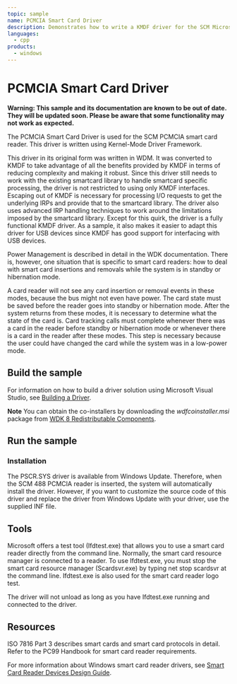 ```yaml
---
topic: sample
name: PCMCIA Smart Card Driver
description: Demonstrates how to write a KMDF driver for the SCM Microsystems PCMCIA smart card reader.
languages:
  - cpp
products:
  - windows
---
```


<!---
    name: PCMCIA Smart Card Driver
    platform: KMDF
    language: cpp
    category: SmartCard
    description: Demonstrates how to write a KMDF driver for the SCM Microsystems PCMCIA smart card reader.
    samplefwlink: http://go.microsoft.com/fwlink/p/?LinkId=617968
--->

# PCMCIA Smart Card Driver

**Warning: This sample and its documentation are known to be out of date. They will be updated soon. Please be aware that some functionality may not work as expected.**

The PCMCIA Smart Card Driver is used for the SCM PCMCIA smart card reader. This driver is written using Kernel-Mode Driver Framework.

This driver in its original form was written in WDM. It was converted to KMDF to take advantage of all the benefits provided by KMDF in terms of reducing complexity and making it robust. Since this driver still needs to work with the existing smartcard library to handle smartcard specific processing, the driver is not restricted to using only KMDF interfaces. Escaping out of KMDF is necessary for processing I/O requests to get the underlying IRPs and provide that to the smartcard library. The driver also uses advanced IRP handling techniques to work around the limitations imposed by the smartcard library. Except for this quirk, the driver is a fully functional KMDF driver. As a sample, it also makes it easier to adapt this driver for USB devices since KMDF has good support for interfacing with USB devices.

Power Management is described in detail in the WDK documentation. There is, however, one situation that is specific to smart card readers: how to deal with smart card insertions and removals while the system is in standby or hibernation mode.

A card reader will not see any card insertion or removal events in these modes, because the bus might not even have power. The card state must be saved before the reader goes into standby or hibernation mode. After the system returns from these modes, it is necessary to determine what the state of the card is. Card tracking calls must complete whenever there was a card in the reader before standby or hibernation mode or whenever there is a card in the reader after these modes. This step is necessary because the user could have changed the card while the system was in a low-power mode.

## Build the sample

For information on how to build a driver solution using Microsoft Visual Studio, see [Building a Driver](http://msdn.microsoft.com/en-us/library/windows/hardware/ff554644).

**Note** You can obtain the co-installers by downloading the *wdfcoinstaller.msi* package from [WDK 8 Redistributable Components](http://go.microsoft.com/fwlink/p/?LinkID=226396).

## Run the sample

### Installation

The PSCR.SYS driver is available from Windows Update. Therefore, when the SCM 488 PCMCIA reader is inserted, the system will automatically install the driver. However, if you want to customize the source code of this driver and replace the driver from Windows Update with your driver, use the supplied INF file.

## Tools

Microsoft offers a test tool (Ifdtest.exe) that allows you to use a smart card reader directly from the command line. Normally, the smart card resource manager is connected to a reader. To use Ifdtest.exe, you must stop the smart card resource manager (Scardsvr.exe) by typing net stop scardsvr at the command line. Ifdtest.exe is also used for the smart card reader logo test.

The driver will not unload as long as you have Ifdtest.exe running and connected to the driver.

## Resources

ISO 7816 Part 3 describes smart cards and smart card protocols in detail. Refer to the PC99 Handbook for smart card reader requirements.

For more information about Windows smart card reader drivers, see [Smart Card Reader Devices Design Guide](http://msdn.microsoft.com/en-us/library/windows/hardware/).
